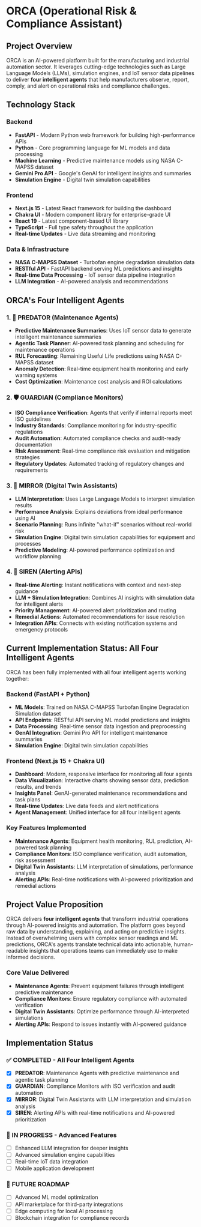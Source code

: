 # ORCA (Operational Risk & Compliance Assistant)

## Project Overview
ORCA is an AI-powered platform built for the manufacturing and industrial automation sector. It leverages cutting-edge technologies such as Large Language Models (LLMs), simulation engines, and IoT sensor data pipelines to deliver **four intelligent agents** that help manufacturers observe, report, comply, and alert on operational risks and compliance challenges.

## Technology Stack

### Backend
- **FastAPI** - Modern Python web framework for building high-performance APIs
- **Python** - Core programming language for ML models and data processing
- **Machine Learning** - Predictive maintenance models using NASA C-MAPSS dataset
- **Gemini Pro API** - Google's GenAI for intelligent insights and summaries
- **Simulation Engine** - Digital twin simulation capabilities

### Frontend
- **Next.js 15** - Latest React framework for building the dashboard
- **Chakra UI** - Modern component library for enterprise-grade UI
- **React 19** - Latest component-based UI library
- **TypeScript** - Full type safety throughout the application
- **Real-time Updates** - Live data streaming and monitoring

### Data & Infrastructure
- **NASA C-MAPSS Dataset** - Turbofan engine degradation simulation data
- **RESTful API** - FastAPI backend serving ML predictions and insights
- **Real-time Data Processing** - IoT sensor data pipeline integration
- **LLM Integration** - AI-powered analysis and recommendations

## ORCA's Four Intelligent Agents

### 1. 🦈 PREDATOR (Maintenance Agents)
- **Predictive Maintenance Summaries**: Uses IoT sensor data to generate intelligent maintenance summaries
- **Agentic Task Planner**: AI-powered task planning and scheduling for maintenance operations
- **RUL Forecasting**: Remaining Useful Life predictions using NASA C-MAPSS dataset
- **Anomaly Detection**: Real-time equipment health monitoring and early warning systems
- **Cost Optimization**: Maintenance cost analysis and ROI calculations

### 2. 🛡️ GUARDIAN (Compliance Monitors)
- **ISO Compliance Verification**: Agents that verify if internal reports meet ISO guidelines
- **Industry Standards**: Compliance monitoring for industry-specific regulations
- **Audit Automation**: Automated compliance checks and audit-ready documentation
- **Risk Assessment**: Real-time compliance risk evaluation and mitigation strategies
- **Regulatory Updates**: Automated tracking of regulatory changes and requirements

### 3. 🔮 MIRROR (Digital Twin Assistants)
- **LLM Interpretation**: Uses Large Language Models to interpret simulation results
- **Performance Analysis**: Explains deviations from ideal performance using AI
- **Scenario Planning**: Runs infinite "what-if" scenarios without real-world risk
- **Simulation Engine**: Digital twin simulation capabilities for equipment and processes
- **Predictive Modeling**: AI-powered performance optimization and workflow planning

### 4. 🚨 SIREN (Alerting APIs)
- **Real-time Alerting**: Instant notifications with context and next-step guidance
- **LLM + Simulation Integration**: Combines AI insights with simulation data for intelligent alerts
- **Priority Management**: AI-powered alert prioritization and routing
- **Remedial Actions**: Automated recommendations for issue resolution
- **Integration APIs**: Connects with existing notification systems and emergency protocols

## Current Implementation Status: All Four Intelligent Agents

ORCA has been fully implemented with all four intelligent agents working together:

### Backend (FastAPI + Python)
- **ML Models**: Trained on NASA C-MAPSS Turbofan Engine Degradation Simulation dataset
- **API Endpoints**: RESTful API serving ML model predictions and insights
- **Data Processing**: Real-time sensor data ingestion and preprocessing
- **GenAI Integration**: Gemini Pro API for intelligent maintenance summaries
- **Simulation Engine**: Digital twin simulation capabilities

### Frontend (Next.js 15 + Chakra UI)
- **Dashboard**: Modern, responsive interface for monitoring all four agents
- **Data Visualization**: Interactive charts showing sensor data, prediction results, and trends
- **Insights Panel**: GenAI-generated maintenance recommendations and task plans
- **Real-time Updates**: Live data feeds and alert notifications
- **Agent Management**: Unified interface for all four intelligent agents

### Key Features Implemented
- **Maintenance Agents**: Equipment health monitoring, RUL prediction, AI-powered task planning
- **Compliance Monitors**: ISO compliance verification, audit automation, risk assessment
- **Digital Twin Assistants**: LLM interpretation of simulations, performance analysis
- **Alerting APIs**: Real-time notifications with AI-powered prioritization and remedial actions

## Project Value Proposition

ORCA delivers **four intelligent agents** that transform industrial operations through AI-powered insights and automation. The platform goes beyond raw data by understanding, explaining, and acting on predictive insights. Instead of overwhelming users with complex sensor readings and ML predictions, ORCA's agents translate technical data into actionable, human-readable insights that operations teams can immediately use to make informed decisions.

### Core Value Delivered
- **Maintenance Agents**: Prevent equipment failures through intelligent predictive maintenance
- **Compliance Monitors**: Ensure regulatory compliance with automated verification
- **Digital Twin Assistants**: Optimize performance through AI-interpreted simulations
- **Alerting APIs**: Respond to issues instantly with AI-powered guidance

## Implementation Status

### ✅ **COMPLETED - All Four Intelligent Agents**
- [x] **PREDATOR**: Maintenance Agents with predictive maintenance and agentic task planning
- [x] **GUARDIAN**: Compliance Monitors with ISO verification and audit automation
- [x] **MIRROR**: Digital Twin Assistants with LLM interpretation and simulation analysis
- [x] **SIREN**: Alerting APIs with real-time notifications and AI-powered prioritization

### 🚧 **IN PROGRESS - Advanced Features**
- [ ] Enhanced LLM integration for deeper insights
- [ ] Advanced simulation engine capabilities
- [ ] Real-time IoT data integration
- [ ] Mobile application development

### 🔮 **FUTURE ROADMAP**
- [ ] Advanced ML model optimization
- [ ] API marketplace for third-party integrations
- [ ] Edge computing for local AI processing
- [ ] Blockchain integration for compliance records